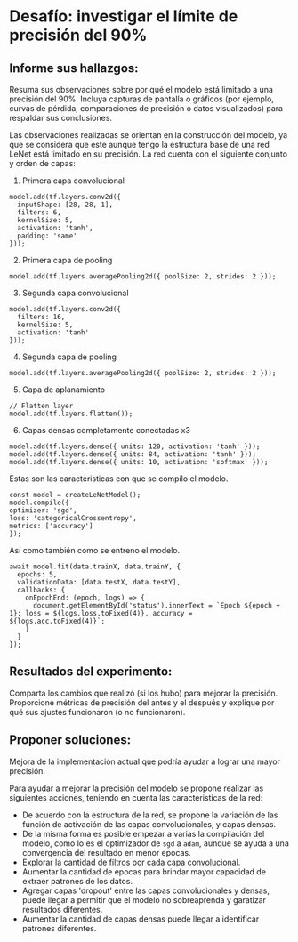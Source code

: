 # Desafío: investigar el límite de precisión del 90%
## Informe sus hallazgos:
Resuma sus observaciones sobre por qué el modelo está limitado a una precisión del 90%.
Incluya capturas de pantalla o gráficos (por ejemplo, curvas de pérdida, comparaciones de precisión o datos visualizados) para respaldar sus conclusiones.

Las observaciones realizadas se orientan en la construcción del modelo, ya que se considera que este aunque tengo la estructura base de una red LeNet está limitado en su precisión. La red cuenta con el siguiente conjunto y orden de capas:
1. Primera capa convolucional
```
model.add(tf.layers.conv2d({
  inputShape: [28, 28, 1],
  filters: 6,
  kernelSize: 5,
  activation: 'tanh',
  padding: 'same'
}));
```
2. Primera capa de pooling
```
model.add(tf.layers.averagePooling2d({ poolSize: 2, strides: 2 }));
```
3. Segunda capa convolucional
```
model.add(tf.layers.conv2d({
  filters: 16,
  kernelSize: 5,
  activation: 'tanh'
}));
```
4. Segunda capa de pooling
```
model.add(tf.layers.averagePooling2d({ poolSize: 2, strides: 2 }));
```
5. Capa de aplanamiento
```
// Flatten layer
model.add(tf.layers.flatten());
```
6. Capas densas completamente conectadas x3
```
model.add(tf.layers.dense({ units: 120, activation: 'tanh' }));
model.add(tf.layers.dense({ units: 84, activation: 'tanh' }));
model.add(tf.layers.dense({ units: 10, activation: 'softmax' }));
```
Estas son las caracteristicas con que se compilo el modelo.
```
const model = createLeNetModel();
model.compile({
optimizer: 'sgd',
loss: 'categoricalCrossentropy',
metrics: ['accuracy']
});
```

Así como también como se entreno el modelo.
```
await model.fit(data.trainX, data.trainY, {
  epochs: 5,
  validationData: [data.testX, data.testY],
  callbacks: {
    onEpochEnd: (epoch, logs) => {
      document.getElementById('status').innerText = `Epoch ${epoch + 1}: loss = ${logs.loss.toFixed(4)}, accuracy = ${logs.acc.toFixed(4)}`;
    }
  }
});
```

## Resultados del experimento:
Comparta los cambios que realizó (si los hubo) para mejorar la precisión.
Proporcione métricas de precisión del antes y el después y explique por qué sus ajustes funcionaron (o no funcionaron).


## Proponer soluciones:
Mejora de la implementación actual que podría ayudar a lograr una mayor precisión.

Para ayudar a mejorar la precisión del modelo se propone realizar las siguientes acciones, teniendo en cuenta las caracteristicas de la red:
- De acuerdo con la estructura de la red, se propone la variación de las función de activación de las capas convolucionales, y capas densas.
- De la misma forma es posible empezar a varias la compilación del modelo, como lo es el optimizador de `sgd` a `adam`, aunque se ayuda a una convergencia del resultado en menor epocas.
- Explorar la cantidad de filtros por cada capa convolucional.
- Aumentar la cantidad de epocas para brindar mayor capacidad de extraer patrones de los datos.
- Agregar capas 'dropout' entre las capas convolucionales y densas, puede llegar a permitir que el modelo no sobreaprenda y garatizar resultados diferentes.
- Aumentar la cantidad de capas densas puede llegar a identificar patrones diferentes.

